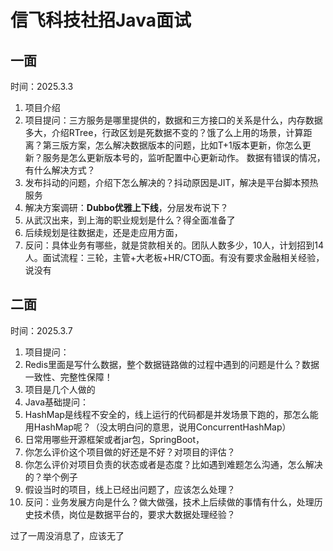 # 信飞科技社招Java面试

## 一面

时间：2025.3.3

1. 项目介绍
2. 项目提问：三方服务是哪里提供的，数据和三方接口的关系是什么，内存数据多大，介绍RTree，行政区划是死数据不变的？饿了么上用的场景，计算距离？第三版方案，怎么解决数据版本的问题，比如T+1版本更新，你怎么更新？服务是怎么更新版本号的，监听配置中心更新动作。 数据有错误的情况，有什么解决方式？
3. 发布抖动的问题，介绍下怎么解决的？抖动原因是JIT，解决是平台脚本预热服务
4. 解决方案调研：**Dubbo优雅上下线**，分层发布说下？
5. 从武汉出来，到上海的职业规划是什么？得全面准备了
6. 后续规划是往数据走，还是走应用方面，
7. 反问：具体业务有哪些，就是贷款相关的。团队人数多少，10人，计划招到14人。面试流程：三轮，主管+大老板+HR/CTO面。有没有要求金融相关经验，说没有

## 二面

时间：2025.3.7

1. 项目提问：
2. Redis里面是写什么数据，整个数据链路做的过程中遇到的问题是什么？数据一致性、完整性保障！
3. 项目是几个人做的
4. Java基础提问：
5. HashMap是线程不安全的，线上运行的代码都是并发场景下跑的，那怎么能用HashMap呢？（没太明白问的意思，说用ConcurrentHashMap）
6. 日常用哪些开源框架或者jar包，SpringBoot，
7. 你怎么评价这个项目做的好还是不好？对项目的评估？
8. 你怎么评价对项目负责的状态或者是态度？比如遇到难题怎么沟通，怎么解决的？举个例子
9. 假设当时的项目，线上已经出问题了，应该怎么处理？
10. 反问：业务发展方向是什么？做大做强，技术上后续做的事情有什么，处理历史技术债，岗位是数据平台的，要求大数据处理经验？

过了一周没消息了，应该无了